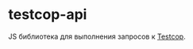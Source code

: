# testcop-api

JS библиотека для выполнения запросов к [Testcop](https://github.yandex-team.ru/search-interfaces/infratest/blob/master/services/testcop/README.md).
